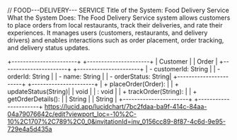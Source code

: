 // FOOD---DELIVERY--- SERVICE
Title of the System: Food Delivery Service
What the System Does:
The Food Delivery Service system allows customers to place orders from local restaurants, track their deliveries, and rate their experiences. It manages users (customers, restaurants, and delivery drivers) and enables interactions such as order placement, order tracking, and delivery status updates.

+-----------------------+           +----------------------+
|       Customer        |           |        Order         |
+-----------------------+           +----------------------+
| - customerId: String  |           | - orderId: String    |
| - name: String        |           | - orderStatus: String|
+-----------------------+           +----------------------+
| + placeOrder(Order):  |           | + updateStatus(String)|
|   void                |           |   : void             |
| + trackOrder(String): |           | + getOrderDetails(): |
|   String              |           |   String             |
+-----------------------+           +----------------------+
https://lucid.app/lucidchart/7bc2fdaa-ba9f-414c-84aa-04a79076642c/edit?viewport_loc=-10%2C-10%2C1707%2C789%2C0_0&invitationId=inv_0156cc89-8f87-4c6d-9e95-729e4a5d435a
